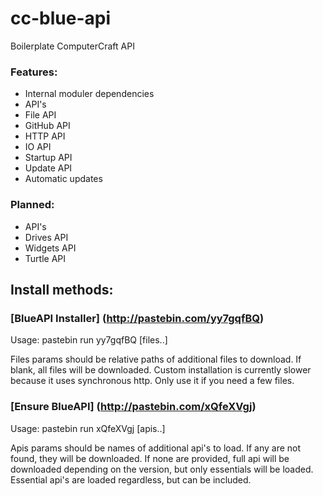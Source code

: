 # cc-blue-api
Boilerplate ComputerCraft API

### Features:
- Internal moduler dependencies
- API's
 - File API
 - GitHub API
 - HTTP API
 - IO API
 - Startup API
 - Update API
- Automatic updates

### Planned:
- API's
 - Drives API
 - Widgets API
 - Turtle API


## Install methods:


### [BlueAPI Installer] (http://pastebin.com/yy7gqfBQ)

Usage:
pastebin run yy7gqfBQ [files..]

Files params should be relative paths of additional files to download.
If blank, all files will be downloaded.
Custom installation is currently slower because it uses synchronous http. Only use it if you need a few files.


### [Ensure BlueAPI] (http://pastebin.com/xQfeXVgj)

Usage:
pastebin run xQfeXVgj [apis..]

Apis params should be names of additional api's to load.
If any are not found, they will be downloaded.
If none are provided, full api will be downloaded depending on the version, but only essentials will be loaded.
Essential api's are loaded regardless, but can be included.
